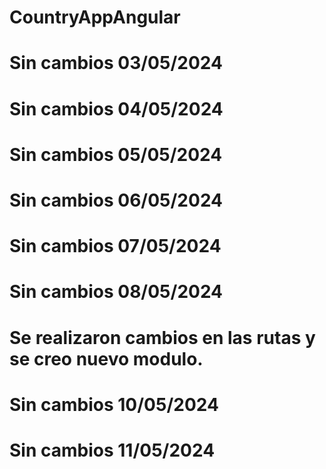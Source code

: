 # CountryAppAngular
# Sin cambios 03/05/2024 
# Sin cambios 04/05/2024 
# Sin cambios 05/05/2024 
# Sin cambios 06/05/2024 
# Sin cambios 07/05/2024 
# Sin cambios 08/05/2024 
# Se realizaron cambios en las rutas y se creo nuevo modulo.
# Sin cambios 10/05/2024 
# Sin cambios 11/05/2024 